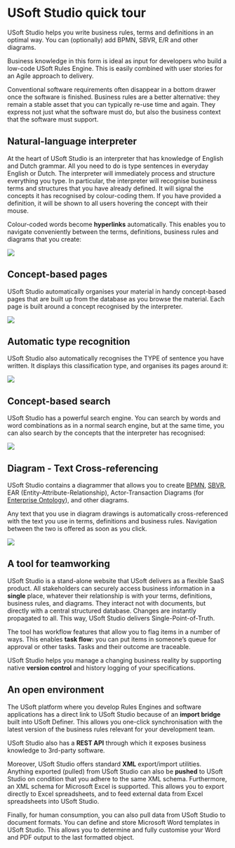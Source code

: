 # USoft Studio quick tour

USoft Studio helps you write business rules, terms and definitions in an optimal way. You can (optionally) add BPMN, SBVR, E/R and other diagrams.

Business knowledge in this form is ideal as input for developers who build a low-code USoft Rules Engine. This is easily combined with user stories for an Agile approach to delivery.

Conventional software requirements often disappear in a bottom drawer once the software is finished. Business rules are a better alternative: they remain a stable asset that you can typically re-use time and again. They express not just what the software must do, but also the business context that the software must support.

## Natural-language interpreter

At the heart of USoft Studio is an interpreter that has knowledge of English and Dutch grammar. All you need to do is type sentences in everyday English or Dutch. The interpreter will immediately process and structure everything you type. In particular, the interpreter will recognise business terms and structures that you have already defined. It will signal the concepts it has recognised by colour-coding them. If you have provided a definition, it will be shown to all users hovering the concept with their mouse.

Colour-coded words become **hyperlinks** automatically. This enables you to navigate conveniently between the terms, definitions, business rules and diagrams that you create:

![](/api/Business%20rules/USoft%20Studio/assets/1b266adc-c401-496b-acf7-9560ca117990.png)

## Concept-based pages

USoft Studio automatically organises your material in handy concept-based pages that are built up from the database as you browse the material. Each page is built around a concept recognised by the interpreter.

![](/api/Business%20rules/USoft%20Studio/assets/100b540b-11fc-40b5-b57d-1b15914a8bf7.png)

## Automatic type recognition

USoft Studio also automatically recognises the TYPE of sentence you have written. It displays this classification type, and organises its pages around it:

![](/api/Business%20rules/USoft%20Studio/assets/bff71071-f5e2-4df9-b8a3-a6ff113394df.png)

## Concept-based search

USoft Studio has a powerful search engine. You can search by words and word combinations as in a normal search engine, but at the same time, you can also search by the concepts that the interpreter has recognised:

![](/api/Business%20rules/USoft%20Studio/assets/06268b88-3c22-402b-a6ee-56d6017f7ca8.png)

## Diagram - Text Cross-referencing

USoft Studio contains a diagrammer that allows you to create [BPMN](https://www.omg.org/bpmn/index.htm), [SBVR](https://www.omg.org/spec/SBVR), EAR (Entity-Attribute-Relationship), Actor-Transaction Diagrams (for [Enterprise Ontology](https://demo.nl)), and other diagrams.

Any text that you use in diagram drawings is automatically cross-referenced with the text you use in terms, definitions and business rules. Navigation between the two is offered as soon as you click.

![](/api/Business%20rules/USoft%20Studio/assets/d2d1bb89-21d8-434b-99e0-4a54159baf12.png)

## A tool for teamworking

USoft Studio is a stand-alone website that USoft delivers as a flexible SaaS product. All stakeholders can securely access business information in a **single** place, whatever their relationship is with your terms, definitions, business rules, and diagrams. They interact not with documents, but directly with a central structured database. Changes are instantly propagated to all. This way, USoft Studio delivers Single-Point-of-Truth.

The tool has workflow features that allow you to flag items in a number of ways. This enables **task flow:** you can put items in someone’s queue for approval or other tasks. Tasks and their outcome are traceable.

USoft Studio helps you manage a changing business reality by supporting native **version control** and history logging of your specifications.

## An open environment

The USoft platform where you develop Rules Engines and software applications has a direct link to USoft Studio because of an **import bridge** built into USoft Definer. This allows you one-click synchronisation with the latest version of the business rules relevant for your development team.

USoft Studio also has a **REST API** through which it exposes business knowledge to 3rd-party software.

Moreover, USoft Studio offers standard **XML** export/import utilities. Anything exported (pulled) from USoft Studio can also be **pushed** to USoft Studio on condition that you adhere to the same XML schema. Furthermore, an XML schema for Microsoft Excel is supported. This allows you to export directly to Excel spreadsheets, and to feed external data from Excel spreadsheets into USoft Studio.

Finally, for human consumption, you can also pull data from USoft Studio to document formats. You can define and store Microsoft Word templates in USoft Studio. This allows you to determine and fully customise your Word and PDF output to the last formatted object.